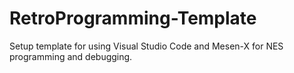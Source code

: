 # RetroProgramming-Template
Setup template for using Visual Studio Code and Mesen-X for NES programming and debugging.

